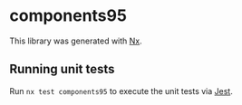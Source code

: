 # components95

This library was generated with [Nx](https://nx.dev).

## Running unit tests

Run `nx test components95` to execute the unit tests via [Jest](https://jestjs.io).
